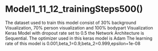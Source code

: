 # Model1_11_12_trainingSteps500()
The dataset used to train this model consist of 30% background  Visualization, 70% person visualization and 100% bodypart Visualization
Keras Model with dropout rate set to 0.5
the Network Architecture is Sequential.
The optimizer used in this keras model is Adam
The learning rate of this model is 0.001,beta_1=0.9,beta_2=0.999,epsilon=1e-08
